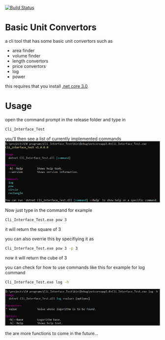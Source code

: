 [![Build Status](https://travis-ci.org/ghalib5000/Basic_Unit_Convertors.svg?branch=master)](https://travis-ci.org/ghalib5000/Basic_Unit_Convertors)

# Basic Unit Convertors

a cli tool that has some basic unit convertors such as
- area finder
- volume finder
- length convertors
- price convertors
- log
- power

this requires that you install [.net core 3.0](https://dotnet.microsoft.com/download/dotnet-core/3.0)

# Usage
open the command prompt in the release folder and type in
```cmd
Cli_Interface_Test
```
you'll then see a list of currently implemented commands
![starting image](./Assets/start.png)

Now just type in the command for example
```cmd
Cli_Interface_Test.exe pow 3
```
it will return the square of 3

you can also overrie this by specifiying it as
```cmd
Cli_Interface_Test.exe pow 3 -p 3
```
now it will return the cube of 3

you can check for how to use commands like this
for example for log command
```cmd
Cli_Interface_Test.exe log -h
```
![log](./Assets/log.png)

the are more functions to come in the future...